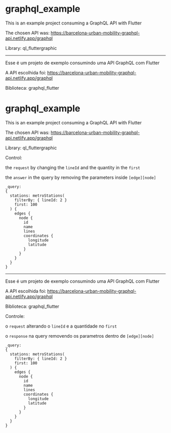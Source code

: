 # graphql_example

This is an example project consuming a GraphQL API with Flutter

The chosen API was:
https://barcelona-urban-mobility-graphql-api.netlify.app/graphql

Library:
ql_fluttergraphic

------------------------------------------------------------------------

Esse é um projeto de exemplo consumindo uma API GraphQL com Flutter 

A API escolhida foi: 
https://barcelona-urban-mobility-graphql-api.netlify.app/graphql

Biblioteca: 
graphql_flutter

# graphql_example

This is an example project consuming a GraphQL API with Flutter

The chosen API was:
https://barcelona-urban-mobility-graphql-api.netlify.app/graphql

Library:
ql_fluttergraphic

Control: 

the `request` by changing the `lineId` and the quantity in the `first`

the `answer` in the query by removing the parameters inside `[edge][node]`

```
_query:
{
  stations: metroStations(
    filterBy: { lineId: 2 }
    first: 100
  ) {
    edges {
      node {
        id
        name
        lines
        coordinates {
          longitude
          latitude
        }
      }
    }
  }
}
```

------------------------------------------------------------------------

Esse é um projeto de exemplo consumindo uma API GraphQL com Flutter 

A API escolhida foi: 
https://barcelona-urban-mobility-graphql-api.netlify.app/graphql

Biblioteca: 
graphql_flutter

Controle:

o `request` alterando o `lineId` e a quantidade no `first`

o `response` na query removendo os parametros dentro de `[edge][node]`


```
_query:
{
  stations: metroStations(
    filterBy: { lineId: 2 }
    first: 100
  ) {
    edges {
      node {
        id
        name
        lines
        coordinates {
          longitude
          latitude
        }
      }
    }
  }
}
```